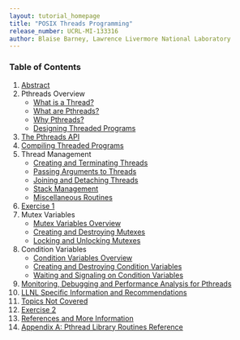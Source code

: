 ```yaml
---
layout: tutorial_homepage 
title: "POSIX Threads Programming"
release_number: UCRL-MI-133316
author: Blaise Barney, Lawrence Livermore National Laboratory
---
```


### Table of Contents

1. [Abstract](abstract)
2. Pthreads Overview
    * [What is a Thread?](what_is_a_thread)
    * [What are Pthreads?](what_are_pthreads)
    * [Why Pthreads?](why_pthreads)
    * [Designing Threaded Programs](designing_threaded_programs)
3. [The Pthreads API](pthreads_api)
4. [Compiling Threaded Programs](compiling)
5. Thread Management
    * [Creating and Terminating Threads](creating_and_terminating)
    * [Passing Arguments to Threads](passing_args)
    * [Joining and Detaching Threads](joining_and_detaching)
    * [Stack Management](stack_management)
    * [Miscellaneous Routines](misc_routines)
6. [Exercise 1](exercise1)
7. Mutex Variables
    * [Mutex Variables Overview](mutex_variables)
    * [Creating and Destroying Mutexes](creating_and_destroying_mutexes)
    * [Locking and Unlocking Mutexes](locking_and_unlocking_mutexes)
8. Condition Variables
    * [Condition Variables Overview](condition_variables)
    * [Creating and Destroying Condition Variables](creating_and_destroying_condition_vars)
    * [Waiting and Signaling on Condition Variables](waiting_and_signaling)
9. [Monitoring, Debugging and Performance Analysis for Pthreads](debugging_and_performance_analysis)
10. [LLNL Specific Information and Recommendations](LLNL_info)
11. [Topics Not Covered](topics_not_covered)
12. [Exercise 2](exercise2)
13. [References and More Information](references)
14. [Appendix A: Pthread Library Routines Reference](AppendixA)

